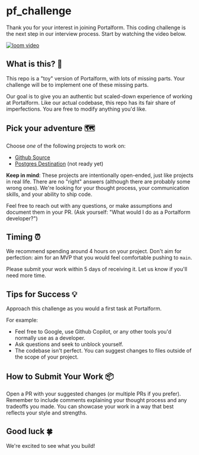 # pf_challenge

Thank you for your interest in joining Portalform. This coding challenge is the
next step in our interview process. Start by watching the video below.

[![loom video](https://cdn.loom.com/sessions/thumbnails/3432eb6de50f4abf87fb737739dc6ef6-with-play.gif)](https://www.loom.com/share/3432eb6de50f4abf87fb737739dc6ef6 'Arc - felipap/pf-challenge: A toy version of Portalform to test your experience with Typescript, Node.js and programming. - 8 May 2023 - Watch Video')

## What is this? 🤔

This repo is a "toy" version of Portalform, with lots of missing parts. Your
challenge will be to implement one of these missing parts.

Our goal is to give you an authentic but scaled-down experience of working at
Portalform. Like our actual codebase, this repo has its fair share of
imperfections. You are free to modify anything you'd like.

## Pick your adventure 🗺️

Choose _one_ of the following projects to work on:

- [Github Source](./docs/projects/GITHUB.md)
- [Postgres Destination](./docs/projects/POSTGRES.md) (not ready yet)

**Keep in mind**: These projects are intentionally open-ended, just like
projects in real life. There are no "right" answers (although there are probably
some wrong ones). We're looking for your thought process, your communication
skills, and your ability to ship code.

Feel free to reach out with any questions, or make assumptions and document them
in your PR. (Ask yourself: "What would I do as a Portalform developer?")

## Timing ⏰

We recommend spending around 4 hours on your project. Don't aim for perfection:
aim for an MVP that you would feel comfortable pushing to `main`.

Please submit your work within 5 days of receiving it. Let us know if you'll
need more time.

## Tips for Success 💡

Approach this challenge as you would a first task at Portalform.

For example:

- Feel free to Google, use Github Copilot, or any other tools you'd normally use
  as a developer.
- Ask questions and seek to unblock yourself.
- The codebase isn't perfect. You can suggest changes to files outside of the
  scope of your project.

## How to Submit Your Work 📦

Open a PR with your suggested changes (or multiple PRs if you prefer). Remember
to include comments explaining your thought process and any tradeoffs you made.
You can showcase your work in a way that best reflects your style and strengths.

## Good luck 🍀

We're excited to see what you build!
